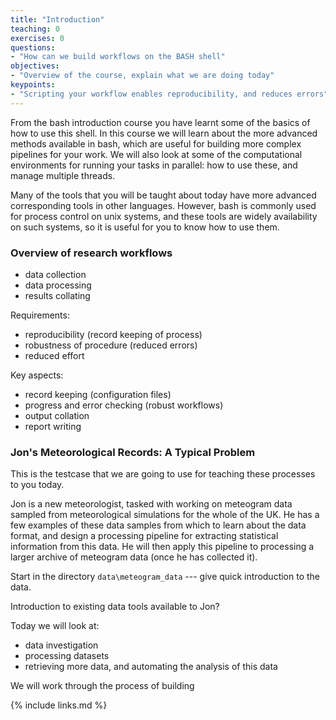 ```yaml
---
title: "Introduction"
teaching: 0
exercises: 0
questions:
- "How can we build workflows on the BASH shell"
objectives:
- "Overview of the course, explain what we are doing today"
keypoints:
- "Scripting your workflow enables reproducibility, and reduces errors"
---
```


From the bash introduction course you have learnt some of the basics of how to use this
shell. In this course we will learn about the more advanced methods available in bash,
which are useful for building more complex pipelines for your work. We will also look at
some of the computational environments for running your tasks in parallel: how to use these,
and manage multiple threads.

Many of the tools that you will be taught about today have more advanced corresponding
tools in other languages. However, bash is commonly used for process control on unix systems,
and these tools are widely availability on such systems, so it is useful for you to know
how to use them.


### Overview of research workflows

- data collection
- data processing
- results collating

Requirements:
- reproducibility (record keeping of process)
- robustness of procedure (reduced errors)
- reduced effort

Key aspects:
- record keeping (configuration files)
- progress and error checking (robust workflows)
- output collation
- report writing






### Jon's Meteorological Records: A Typical Problem

This is the testcase that we are going to use for teaching these processes to you today.

Jon is a new meteorologist, tasked with working on meteogram data sampled from meteorological
simulations for the whole of the UK. He has a few examples of these data samples from
which to learn about the data format, and design a processing pipeline for extracting statistical
information from this data. He will then apply this pipeline to processing a larger
archive of meteogram data (once he has collected it).

Start in the directory `data\meteogram_data` --- give quick introduction to the data.

Introduction to existing data tools available to Jon?

Today we will look at:
- data investigation
- processing datasets
- retrieving more data, and automating the analysis of this data

We will work through the process of building






{% include links.md %}

